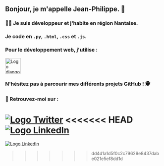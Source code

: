 ## Bonjour, je m'appelle Jean-Philippe. 🤝

### 👨‍💻  Je suis développeur et j'habite en région Nantaise.

### Je code en ``.py``, ``.html``, ``.css`` et ``.js``.

### Pour le développement web, j'utilise :

<img height="50px" src="https://static.djangoproject.com/img/logos/django-logo-negative.svg" alt="Logo django" />

### N'hésitez pas à parcourir mes différents projets GitHub ! 🕵

### 👋 Retrouvez-moi sur :

<a href="https://twitter.com/JeanPhilippeV15"><img src="https://img.shields.io/badge/Twitter-1DA1F2?style=for-the-badge&logo=twitter&logoColor=white" alt="Logo Twitter" /></a>
<<<<<<< HEAD
<a href="https://www.linkedin.com/in/jean-philippe-vincent-1509832/"><img src="https://img.shields.io/badge/LinkedIn-0077B5?style=for-the-badge&logo=linkedin&logoColor=white" alt="Logo LinkedIn" /></a>
=======
<a href="https://www.linkedin.com/in/jean-philippe-vincent-1509832/"><img src="https://img.shields.io/badge/LinkedIn-0077B5?style=for-the-badge&logo=linkedin&logoColor=white" alt="Logo LinkedIn" /></a>
>>>>>>> dd4d1a1d5f0c2c79629e8437dabe021e5ef8dd1d
